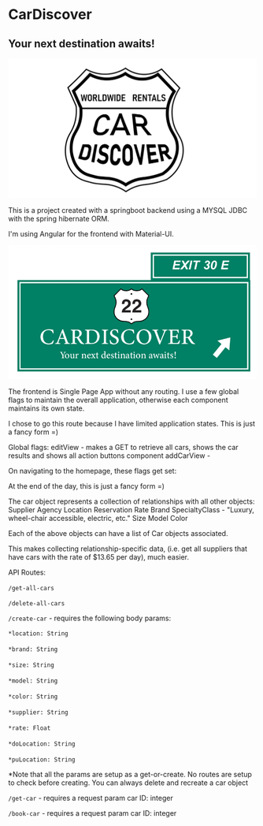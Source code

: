 # CarDiscover
## Your next destination awaits!
![Logo](/backend/cardiscover-backend/src/main/resources/Logo/LogoWhiteBg.png)

This is a project created with a springboot backend using a MYSQL JDBC with the spring hibernate ORM.

I'm using Angular for the frontend with Material-UI.

![LogoWithTagline](/backend/cardiscover-backend/src/main/resources/Logo/LogoLargeWithTagline.png)


The frontend is Single Page App without any routing. I use a few global flags to maintain the overall application, otherwise each component maintains its own state.

I chose to go this route because I have limited application states. This is just a fancy form =)

Global flags:
editView - makes a GET to retrieve all cars, shows the car results and shows all action buttons component
addCarView - 


On navigating to the homepage, these flags get set:




At the end of the day, this is just a fancy form =)

The car object represents a collection of relationships with all other objects:
Supplier
Agency
Location
Reservation
Rate
Brand
SpecialtyClass - "Luxury, wheel-chair accessible, electric, etc."
Size
Model
Color

Each of the above objects can have a list of Car objects associated. 

This makes collecting relationship-specific data, (i.e. get all suppliers that have cars with the rate of $13.65 per day), much easier. 

API Routes:

`/get-all-cars`

`/delete-all-cars`

`/create-car` - requires the following body params:
    
    *location: String
    
    *brand: String
    
    *size: String
    
    *model: String
    
    *color: String
    
    *supplier: String
    
    *rate: Float
    
    *doLocation: String 
    
    *puLocation: String
    
*Note that all the params are setup as a get-or-create. No routes are setup to check before creating.
You can always delete and recreate a car object

`/get-car` - requires a request param car ID: integer

`/book-car` - requires a request param car ID: integer
